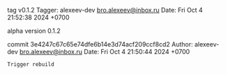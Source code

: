 tag v0.1.2
Tagger: alexeev-dev <bro.alexeev@inbox.ru>
Date:   Fri Oct 4 21:52:38 2024 +0700

alpha version 0.1.2

commit 3e4247c67c65e74dfe6b14e3d74acf209ccf8cd2
Author: alexeev-dev <bro.alexeev@inbox.ru>
Date:   Fri Oct 4 21:50:44 2024 +0700

    Trigger rebuild
